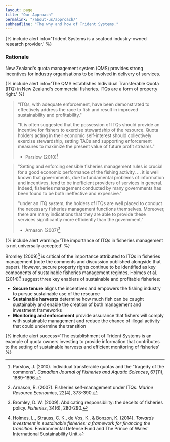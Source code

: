 ```yaml
---
layout: page
title: "Our Approach"
permalink: "/about-us/approach/"
subheadline: "The why and how of Trident Systems."
---
```


{% include alert info='Trident Systems is a seafood industry-owned
   research provider.' %}

### Rationale

New Zealand's quota management system (QMS) provides strong incentives for
industry organisations to be involved in delivery of services.

{% include alert info='The QMS establishes Individual Transferable Quota (ITQ)
   in New Zealand\'s commercial fisheries. ITQs are a form of property right.' %}

> "ITQs, with adequate enforcement, have been demonstrated to
> effectively address the race to fish and result in improved
> sustainability and profitability."
>
> "It is often suggested that the possession of ITQs should provide an
> incentive for fishers to exercise stewardship of the resource. Quota holders
> acting in their economic self-interest should collectively exercise
> stewardship, setting TACs and supporting enforcement measures to maximize
> the present value of future profit streams."
> - Parslow (2010)[^1]


> "Setting and enforcing sensible fisheries management rules is crucial for
> a good economic performance of the fishing activity.
> ...
> it is well known that governments, due to fundamental problems of information
> and incentives, tend to be inefficient providers of services in general.
> Indeed, fisheries management conducted by many governments has been
> found to be both ineffective and expensive."
>
> "under an ITQ system, the holders of ITQs are well placed to conduct the
> necessary fisheries management functions themselves. Moreover, there are
> many indications that they are able to provide these services significantly
> more efficiently than the government."
> - Arnason (2007)[^2]

{% include alert warning='The importance of ITQs in fisheries management is
   not universally accepted' %}

Bromley (2009)[^3] is critical of the importance attributed to ITQs in
fisheries management (note the comments and discussion published alongside
that paper).  However, secure property rights continue to be identified as
key components of sustainable fisheries management regimes.
Holmes et al. (2014)[^4] suggest three key enablers of sustainable and
profitable fisheries:

+ **Secure tenure** aligns the incentives and empowers the fishing industry to
  pursue sustainable use of the resource
+ **Sustainable harvests** determine how much fish can be caught sustainably and
  enable the creation of both management and investment frameworks
+ **Monitoring and enforcement** provide assurance that fishers will comply with
  sustainable management and reduce the chance of illegal activity that could
  undermine the transition

{% include alert success='The establishment of Trident Systems is an example
   of quota owners investing to provide information that contributes to the
   setting of sustainable harvests and efficient monitoring of fisheries' %}

[^1]: Parslow, J. (2010). Individual transferable quotas and the "tragedy of
      the commons". *Canadian Journal of Fisheries and Aquatic Sciences*,
      67(11), 1889-1896.

[^2]: Arnason, R. (2007). Fisheries self-management under ITQs.
      *Marine Resource Economics*, 22(4), 373-390.

[^3]: Bromley, D. W. (2009). Abdicating responsibility: the deceits of
      fisheries policy. *Fisheries*, 34(6), 280-290.

[^4]: Holmes, L., Strauss, C. K., de Vos, K., & Bonzon, K. (2014). *Towards
      investment in sustainable fisheries: a framework for financing the
      transition.* Environmental Defense Fund and The Prince of Wales'
      International Sustainability Unit.
